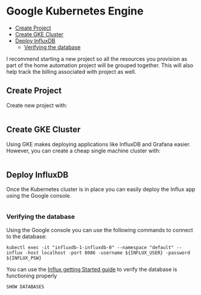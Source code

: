 Google Kubernetes Engine
===

- [Create Project](#create-project)
- [Create GKE Cluster](#create-gke-cluster)
- [Deploy InfluxDB](#deploy-influxdb)
    - [Verifying the database](#verifying-the-database)

I recommend starting a new project so all the resources you provision as part of the home automation project will be grouped together.  This will also help track the billing associated with project as well.

## Create Project

Create new project with:

```

```

## Create GKE Cluster

Using GKE makes deploying applications like InfluxDB and Grafana easier.  However, you can create a cheap single machine cluster with:

```

```

## Deploy InfluxDB

Once the Kubernetes cluster is in place you can easily deploy the Influx app using the Google console. 

```
```

### Verifying the database

Using the Google console you can use the following commands to connect to the database:

```
kubectl exec -it "influxdb-1-influxdb-0" --namespace "default" -- influx -host localhost -port 8086 -username ${INFLUX_USER} -password ${INFLUX_PSW}
```

You can use the [Influx getting Started guide]() to verify the database is functioning properly

```
SHOW DATABASES
```

